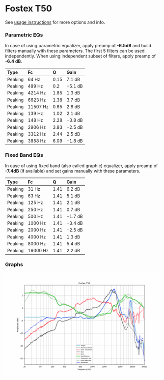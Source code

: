 # Fostex T50
See [usage instructions](https://github.com/jaakkopasanen/AutoEq#usage) for more options and info.

### Parametric EQs
In case of using parametric equalizer, apply preamp of **-6.5dB** and build filters manually
with these parameters. The first 5 filters can be used independently.
When using independent subset of filters, apply preamp of **-6.4 dB**.

| Type    | Fc       |    Q | Gain    |
|:--------|:---------|:-----|:--------|
| Peaking | 64 Hz    | 0.15 | 7.1 dB  |
| Peaking | 489 Hz   | 0.2  | -5.1 dB |
| Peaking | 4214 Hz  | 1.85 | 1.3 dB  |
| Peaking | 6623 Hz  | 1.38 | 3.7 dB  |
| Peaking | 11507 Hz | 0.65 | 2.8 dB  |
| Peaking | 139 Hz   | 1.02 | 2.1 dB  |
| Peaking | 148 Hz   | 2.28 | -3.8 dB |
| Peaking | 2906 Hz  | 3.83 | -2.5 dB |
| Peaking | 3312 Hz  | 2.44 | 2.5 dB  |
| Peaking | 3858 Hz  | 6.09 | -1.8 dB |

### Fixed Band EQs
In case of using fixed band (also called graphic) equalizer, apply preamp of **-7.4dB**
(if available) and set gains manually with these parameters.

| Type    | Fc       |    Q | Gain    |
|:--------|:---------|:-----|:--------|
| Peaking | 31 Hz    | 1.41 | 6.2 dB  |
| Peaking | 63 Hz    | 1.41 | 5.1 dB  |
| Peaking | 125 Hz   | 1.41 | 2.1 dB  |
| Peaking | 250 Hz   | 1.41 | 0.7 dB  |
| Peaking | 500 Hz   | 1.41 | -1.7 dB |
| Peaking | 1000 Hz  | 1.41 | -3.4 dB |
| Peaking | 2000 Hz  | 1.41 | -2.5 dB |
| Peaking | 4000 Hz  | 1.41 | 1.3 dB  |
| Peaking | 8000 Hz  | 1.41 | 5.4 dB  |
| Peaking | 16000 Hz | 1.41 | 2.2 dB  |

### Graphs
![](./Fostex%20T50.png)